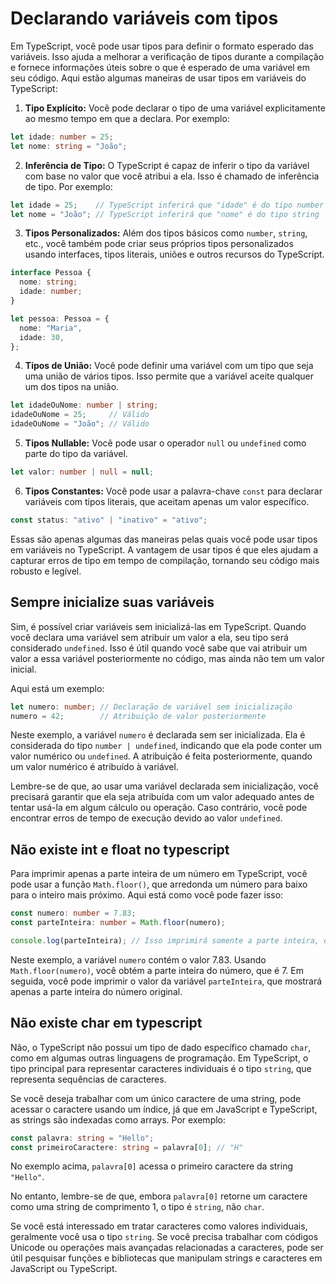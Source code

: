 # Declarando variáveis com tipos

Em TypeScript, você pode usar tipos para definir o formato esperado das variáveis. Isso ajuda a melhorar a verificação de tipos durante a compilação e fornece informações úteis sobre o que é esperado de uma variável em seu código. Aqui estão algumas maneiras de usar tipos em variáveis do TypeScript:

1. **Tipo Explícito:**
Você pode declarar o tipo de uma variável explicitamente ao mesmo tempo em que a declara. Por exemplo:

```typescript
let idade: number = 25;
let nome: string = "João";
```

2. **Inferência de Tipo:**
O TypeScript é capaz de inferir o tipo da variável com base no valor que você atribui a ela. Isso é chamado de inferência de tipo. Por exemplo:

```typescript
let idade = 25;    // TypeScript inferirá que "idade" é do tipo number
let nome = "João"; // TypeScript inferirá que "nome" é do tipo string
```

3. **Tipos Personalizados:**
Além dos tipos básicos como `number`, `string`, etc., você também pode criar seus próprios tipos personalizados usando interfaces, tipos literais, uniões e outros recursos do TypeScript.

```typescript
interface Pessoa {
  nome: string;
  idade: number;
}

let pessoa: Pessoa = {
  nome: "Maria",
  idade: 30,
};
```

4. **Tipos de União:**
Você pode definir uma variável com um tipo que seja uma união de vários tipos. Isso permite que a variável aceite qualquer um dos tipos na união.

```typescript
let idadeOuNome: number | string;
idadeOuNome = 25;     // Válido
idadeOuNome = "João"; // Válido
```

5. **Tipos Nullable:**
Você pode usar o operador `null` ou `undefined` como parte do tipo da variável.

```typescript
let valor: number | null = null;
```

6. **Tipos Constantes:**
Você pode usar a palavra-chave `const` para declarar variáveis com tipos literais, que aceitam apenas um valor específico.

```typescript
const status: "ativo" | "inativo" = "ativo";
```

Essas são apenas algumas das maneiras pelas quais você pode usar tipos em variáveis no TypeScript. A vantagem de usar tipos é que eles ajudam a capturar erros de tipo em tempo de compilação, tornando seu código mais robusto e legível.

## Sempre inicialize suas variáveis

Sim, é possível criar variáveis sem inicializá-las em TypeScript. Quando você declara uma variável sem atribuir um valor a ela, seu tipo será considerado `undefined`. Isso é útil quando você sabe que vai atribuir um valor a essa variável posteriormente no código, mas ainda não tem um valor inicial.

Aqui está um exemplo:

```typescript
let numero: number; // Declaração de variável sem inicialização
numero = 42;        // Atribuição de valor posteriormente
```

Neste exemplo, a variável `numero` é declarada sem ser inicializada. Ela é considerada do tipo `number | undefined`, indicando que ela pode conter um valor numérico ou `undefined`. A atribuição é feita posteriormente, quando um valor numérico é atribuído à variável.

Lembre-se de que, ao usar uma variável declarada sem inicialização, você precisará garantir que ela seja atribuída com um valor adequado antes de tentar usá-la em algum cálculo ou operação. Caso contrário, você pode encontrar erros de tempo de execução devido ao valor `undefined`.

## Não existe int e float no typescript

Para imprimir apenas a parte inteira de um número em TypeScript, você pode usar a função `Math.floor()`, que arredonda um número para baixo para o inteiro mais próximo. Aqui está como você pode fazer isso:

```typescript
const numero: number = 7.83;
const parteInteira: number = Math.floor(numero);

console.log(parteInteira); // Isso imprimirá somente a parte inteira, ou seja, 7
```

Neste exemplo, a variável `numero` contém o valor 7.83. Usando `Math.floor(numero)`, você obtém a parte inteira do número, que é 7. Em seguida, você pode imprimir o valor da variável `parteInteira`, que mostrará apenas a parte inteira do número original.

## Não existe char em typescript

Não, o TypeScript não possui um tipo de dado específico chamado `char`, como em algumas outras linguagens de programação. Em TypeScript, o tipo principal para representar caracteres individuais é o tipo `string`, que representa sequências de caracteres.

Se você deseja trabalhar com um único caractere de uma string, pode acessar o caractere usando um índice, já que em JavaScript e TypeScript, as strings são indexadas como arrays. Por exemplo:

```typescript
const palavra: string = "Hello";
const primeiroCaractere: string = palavra[0]; // "H"
```

No exemplo acima, `palavra[0]` acessa o primeiro caractere da string `"Hello"`.

No entanto, lembre-se de que, embora `palavra[0]` retorne um caractere como uma string de comprimento 1, o tipo é `string`, não `char`.

Se você está interessado em tratar caracteres como valores individuais, geralmente você usa o tipo `string`. Se você precisa trabalhar com códigos Unicode ou operações mais avançadas relacionadas a caracteres, pode ser útil pesquisar funções e bibliotecas que manipulam strings e caracteres em JavaScript ou TypeScript.